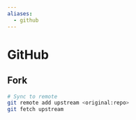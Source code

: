 ```yaml
---
aliases:
  - github
---
```


# GitHub

## Fork

```bash
# Sync to remote
git remote add upstream <original:repo>
git fetch upstream
```